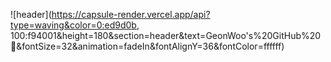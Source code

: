 ![header](https://capsule-render.vercel.app/api?type=waving&color=0:ed9d0b, 100:f94001&height=180&section=header&text=GeonWoo's%20GitHub%20👋&fontSize=32&animation=fadeIn&fontAlignY=36&fontColor=ffffff)
